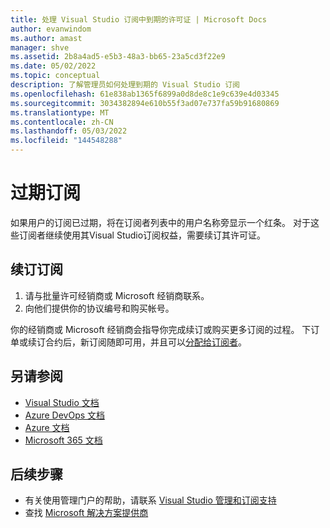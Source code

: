 ```yaml
---
title: 处理 Visual Studio 订阅中到期的许可证 | Microsoft Docs
author: evanwindom
ms.author: amast
manager: shve
ms.assetid: 2b8a4ad5-e5b3-48a3-bb65-23a5cd3f22e9
ms.date: 05/02/2022
ms.topic: conceptual
description: 了解管理员如何处理到期的 Visual Studio 订阅
ms.openlocfilehash: 61e838ab1365f6899a0d8de8c1e9c639e4d03345
ms.sourcegitcommit: 3034382894e610b55f3ad07e737fa59b91680869
ms.translationtype: MT
ms.contentlocale: zh-CN
ms.lasthandoff: 05/03/2022
ms.locfileid: "144548288"
---
```

# <a name="expired-subscriptions"></a>过期订阅
如果用户的订阅已过期，将在订阅者列表中的用户名称旁显示一个红条。 对于这些订阅者继续使用其Visual Studio订阅权益，需要续订其许可证。

## <a name="renew-subscriptions"></a>续订订阅
1. 请与批量许可经销商或 Microsoft 经销商联系。
2. 向他们提供你的协议编号和购买帐号。 

你的经销商或 Microsoft 经销商会指导你完成续订或购买更多订阅的过程。 下订单或续订合约后，新订阅随即可用，并且可以[分配给订阅者](assign-license.md)。

## <a name="see-also"></a>另请参阅
+ [Visual Studio 文档](/visualstudio/)
+ [Azure DevOps 文档](/azure/devops/)
+ [Azure 文档](/azure/)
+ [Microsoft 365 文档](/microsoft-365/)

## <a name="next-steps"></a>后续步骤
+ 有关使用管理门户的帮助，请联系 [Visual Studio 管理和订阅支持](https://aka.ms/vsadminhelp)
+ 查找 [Microsoft 解决方案提供商](https://www.microsoft.com/solution-providers/home)